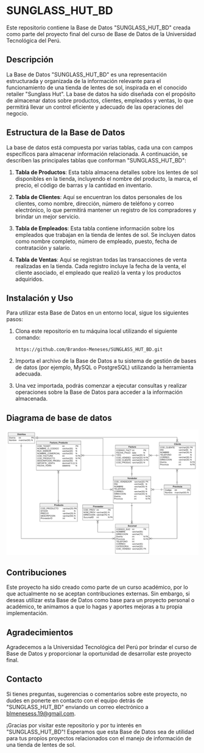 # SUNGLASS_HUT_BD

Este repositorio contiene la Base de Datos "SUNGLASS_HUT_BD" creada como parte del proyecto final del curso de Base de Datos de la Universidad Tecnológica del Perú.

## Descripción

La Base de Datos "SUNGLASS_HUT_BD" es una representación estructurada y organizada de la información relevante para el funcionamiento de una tienda de lentes de sol, inspirada en el conocido retailer "Sunglass Hut". La base de datos ha sido diseñada con el propósito de almacenar datos sobre productos, clientes, empleados y ventas, lo que permitirá llevar un control eficiente y adecuado de las operaciones del negocio.

## Estructura de la Base de Datos

La base de datos está compuesta por varias tablas, cada una con campos específicos para almacenar información relacionada. A continuación, se describen las principales tablas que conforman "SUNGLASS_HUT_BD":

1. **Tabla de Productos**: Esta tabla almacena detalles sobre los lentes de sol disponibles en la tienda, incluyendo el nombre del producto, la marca, el precio, el código de barras y la cantidad en inventario.

2. **Tabla de Clientes**: Aquí se encuentran los datos personales de los clientes, como nombre, dirección, número de teléfono y correo electrónico, lo que permitirá mantener un registro de los compradores y brindar un mejor servicio.

3. **Tabla de Empleados**: Esta tabla contiene información sobre los empleados que trabajan en la tienda de lentes de sol. Se incluyen datos como nombre completo, número de empleado, puesto, fecha de contratación y salario.

4. **Tabla de Ventas**: Aquí se registran todas las transacciones de venta realizadas en la tienda. Cada registro incluye la fecha de la venta, el cliente asociado, el empleado que realizó la venta y los productos adquiridos.

## Instalación y Uso

Para utilizar esta Base de Datos en un entorno local, sigue los siguientes pasos:

1. Clona este repositorio en tu máquina local utilizando el siguiente comando:

   ```
   https://github.com/Brandon-Meneses/SUNGLASS_HUT_BD.git
   ```

2. Importa el archivo de la Base de Datos a tu sistema de gestión de bases de datos (por ejemplo, MySQL o PostgreSQL) utilizando la herramienta adecuada.

3. Una vez importada, podrás comenzar a ejecutar consultas y realizar operaciones sobre la Base de Datos para acceder a la información almacenada.

## Diagrama de base de datos
![Diagrama Base de datos](./Imagen/Diagrama.png)


## Contribuciones

Este proyecto ha sido creado como parte de un curso académico, por lo que actualmente no se aceptan contribuciones externas. Sin embargo, si deseas utilizar esta Base de Datos como base para un proyecto personal o académico, te animamos a que lo hagas y aportes mejoras a tu propia implementación.

## Agradecimientos

Agradecemos a la Universidad Tecnológica del Perú por brindar el curso de Base de Datos y proporcionar la oportunidad de desarrollar este proyecto final.

## Contacto

Si tienes preguntas, sugerencias o comentarios sobre este proyecto, no dudes en ponerte en contacto con el equipo detrás de "SUNGLASS_HUT_BD" enviando un correo electrónico a [blmenesess.19@gmail.com](mailto:tucorreo@example.com).

¡Gracias por visitar este repositorio y por tu interés en "SUNGLASS_HUT_BD"! Esperamos que esta Base de Datos sea de utilidad para tus propios proyectos relacionados con el manejo de información de una tienda de lentes de sol.
